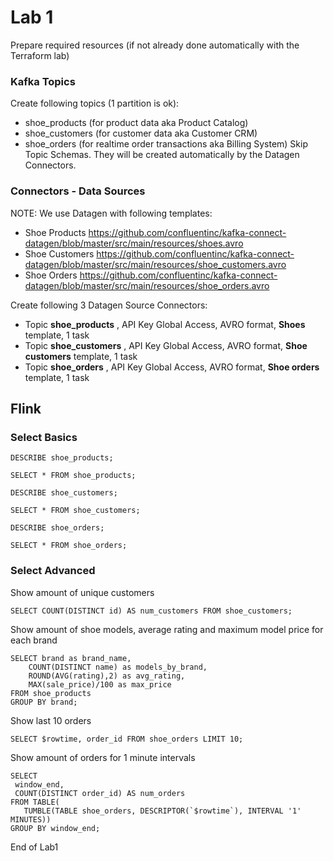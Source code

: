 # Lab 1

Prepare required resources (if not already done automatically with the Terraform lab) 

### Kafka Topics
Create following topics (1 partition is ok):
 * shoe_products (for product data aka Product Catalog)
 * shoe_customers (for customer data aka Customer CRM)
 * shoe_orders (for realtime order transactions aka Billing System)
Skip Topic Schemas. They will be created automatically by the Datagen Connectors.

### Connectors - Data Sources

NOTE: We use Datagen with following templates:
  * Shoe Products https://github.com/confluentinc/kafka-connect-datagen/blob/master/src/main/resources/shoes.avro
  * Shoe Customers https://github.com/confluentinc/kafka-connect-datagen/blob/master/src/main/resources/shoe_customers.avro
  * Shoe Orders https://github.com/confluentinc/kafka-connect-datagen/blob/master/src/main/resources/shoe_orders.avro

Create following 3 Datagen Source Connectors:
  * Topic **shoe_products** , API Key Global Access, AVRO format, **Shoes** template, 1 task
  * Topic **shoe_customers** , API Key Global Access, AVRO format, **Shoe customers** template, 1 task
  * Topic **shoe_orders** , API Key Global Access, AVRO format, **Shoe orders** template, 1 task


## Flink

### Select Basics
```
DESCRIBE shoe_products;
```
```
SELECT * FROM shoe_products;
```
```
DESCRIBE shoe_customers;
```
```
SELECT * FROM shoe_customers;
```
```
DESCRIBE shoe_orders;
```
```
SELECT * FROM shoe_orders;
```

### Select Advanced
Show amount of unique customers
```
SELECT COUNT(DISTINCT id) AS num_customers FROM shoe_customers;
```

Show amount of shoe models, average rating and maximum model price for each brand
```
SELECT brand as brand_name, 
    COUNT(DISTINCT name) as models_by_brand, 
    ROUND(AVG(rating),2) as avg_rating,
    MAX(sale_price)/100 as max_price
FROM shoe_products
GROUP BY brand;
```

Show last 10 orders
```
SELECT $rowtime, order_id FROM shoe_orders LIMIT 10;
```

Show amount of orders for 1 minute intervals
```
SELECT
 window_end,
 COUNT(DISTINCT order_id) AS num_orders
FROM TABLE(
   TUMBLE(TABLE shoe_orders, DESCRIPTOR(`$rowtime`), INTERVAL '1' MINUTES))
GROUP BY window_end;
```

End of Lab1
